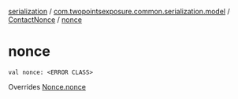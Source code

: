 [serialization](../../index.md) / [com.twopointsexposure.common.serialization.model](../index.md) / [ContactNonce](index.md) / [nonce](./nonce.md)

# nonce

`val nonce: <ERROR CLASS>`

Overrides [Nonce.nonce](../-nonce/nonce.md)

